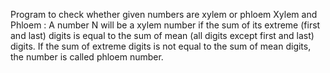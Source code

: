 Program to check whether given numbers are xylem or phloem
Xylem and Phloem : A number N will be a xylem number if the sum of its extreme (first and last) digits is equal to the sum of mean (all digits except first and last) digits. If the sum of extreme digits is not equal to the sum of mean digits, the number is called phloem number.